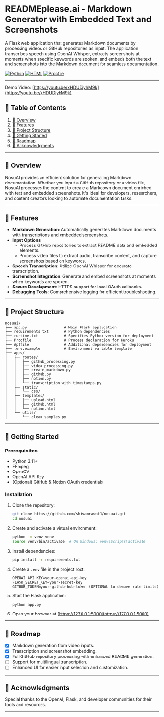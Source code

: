 
# READMEplease.ai - Markdown Generator with Embedded Text and Screenshots

A Flask web application that generates Markdown documents by processing videos or GitHub repositories as input. The application transcribes speech using OpenAI Whisper, extracts screenshots at moments when specific keywords are spoken, and embeds both the text and screenshots into the Markdown document for seamless documentation.

[![Python](https://img.shields.io/badge/Python-3776AB.svg?style=for-the-badge&logo=Python&logoColor=white)](https://www.python.org/)
[![HTML](https://img.shields.io/badge/HTML-gray.svg?style=for-the-badge&logo=HTML&logoColor=white)](https://developer.mozilla.org/en-US/docs/Web/HTML)
[![Procfile](https://img.shields.io/badge/Procfile-gray.svg?style=for-the-badge&logo=Procfile&logoColor=white)](https://devcenter.heroku.com/articles/procfile)

---

Demo Video: [https://youtu.be/xHDUDiyhM9k](https://youtu.be/xHDUDiyhM9k)

## 🔗 Table of Contents

1. [📍 Overview](#-overview)
2. [👾 Features](#-features)
3. [📁 Project Structure](#-project-structure)
4. [🚀 Getting Started](#-getting-started)
5. [📌 Roadmap](#-roadmap)
6. [🙌 Acknowledgments](#-acknowledgments)

---

## 📍 Overview

NosuAI provides an efficient solution for generating Markdown documentation. Whether you input a GitHub repository or a video file, NosuAI processes the content to create a Markdown document enriched with text and embedded screenshots. It's ideal for developers, researchers, and content creators looking to automate documentation tasks.

---

## 👾 Features

- **Markdown Generation**: Automatically generates Markdown documents with transcriptions and embedded screenshots.
- **Input Options**:
  - Process GitHub repositories to extract README data and embedded elements.
  - Process video files to extract audio, transcribe content, and capture screenshots based on keywords.
- **Speech Transcription**: Utilize OpenAI Whisper for accurate transcription.
- **Screenshot Integration**: Generate and embed screenshots at moments when keywords are spoken.
- **Secure Development**: HTTPS support for local OAuth callbacks.
- **Debugging Tools**: Comprehensive logging for efficient troubleshooting.

---

## 📁 Project Structure

```plaintext
nosuai/
├── app.py                 # Main Flask application
├── requirements.txt       # Python dependencies
├── runtime.txt            # Specifies Python version for deployment
├── Procfile               # Process declaration for Heroku
├── Aptfile                # Additional dependencies for deployment
├── .env.example           # Environment variable template
├── apps/
│   ├── routes/
│   │   ├── github_processing.py
│   │   ├── video_processing.py
│   │   ├── create_markdown.py
│   │   ├── github.py
│   │   ├── notion.py
│   │   └── transcription_with_timestamps.py
│   ├── static/
│   │   └── css/
│   ├── templates/
│   │   ├── upload.html
│   │   ├── github.html
│   │   └── notion.html
│   └── utils/
│       └── clean_samples.py
```

---

## 🚀 Getting Started

### Prerequisites

- Python 3.11+
- FFmpeg
- OpenCV
- OpenAI API Key
- (Optional) GitHub & Notion OAuth credentials

### Installation

1. Clone the repository:

   ```bash
   git clone https://github.com/shivamrawat1/nosuai.git
   cd nosuai
   ```

2. Create and activate a virtual environment:

   ```bash
   python -m venv venv
   source venv/bin/activate  # On Windows: venv\Scripts\activate
   ```

3. Install dependencies:

   ```bash
   pip install -r requirements.txt
   ```

4. Create a `.env` file in the project root:

   ```env
   OPENAI_API_KEY=your-openai-api-key
   FLASK_SECRET_KEY=your-secret-key
   GITHUB_TOKEN=your-github-hub-token (OPTIONAL to demove rate limits)
   ```

5. Start the Flask application:

   ```bash
   python app.py
   ```

6. Open your browser at [https://127.0.0.1:5000](https://127.0.0.1:5000).

---

## 📌 Roadmap

- [x] Markdown generation from video inputs.
- [x] Transcription and screenshot embedding.
- [x] Full GitHub repository processing with enhanced README generation.
- [ ] Support for multilingual transcription.
- [ ] Enhanced UI for easier input selection and customization.

---


## 🙌 Acknowledgments

Special thanks to the OpenAI, Flask, and developer communities for their tools and resources.

--- 
